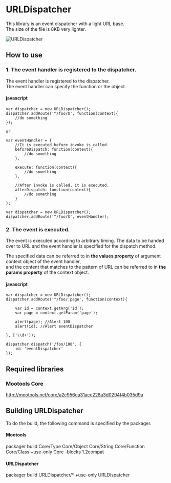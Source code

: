 URLDispatcher
====================================

This library is an event dispatcher with a light URL base.  
The size of the file is 8KB very lighter.

![URLDispatcher](http://holyshared.github.com/URLDispatcher/icon.png "URLDispatcher")

How to use
------------------------------------------------------------------------

### 1. The event handler is registered to the dispatcher.

The event handler is registered to the dispatcher.  
The event handler can specify the function or the object. 

#### javascript
	var dispatcher = new URLDispatcher();
	dispatcher.addRoute('^/foo/$', function(context){
		//do something
	});

	or

	var eventHandler = {
		//It is executed before invoke is called.
		beforeDispatch: function(context){
			//do something
		},

		execute: function(context){
			//do something
		},

		//After invoke is called, it is executed. 
		afterDispatch: function(context){
			//do something
		}
	};

	var dispatcher = new URLDispatcher();
	dispatcher.addRoute('^/foo/$', eventHandler);

### 2. The event is executed.

The event is executed according to arbitrary timing. 
The data to be handed over to URL and the event handler is specified for the dispatch method.

The specified data can be referred to in **the values property** of argument context object of the event handler,  
and the content that matches to the pattern of URL can be referred to in **the params property** of the context object.

#### javascript

	var dispatcher = new URLDispatcher();
	dispatcher.addRoute('^/foo/:page', function(context){

		var id = context.getArg('id');
		var page = context.getParam('page');

		alert(page); //Alert 100
		alert(id); //Alert eventDispatcher

	}, ['\\d+']);

	dispatcher.dispatch('/foo/100', {
		id: 'eventDispatcher'
	});

Required libraries
------------------------------------------------------------------------

### Mootools Core
http://mootools.net/core/a2c956ca31acc228a3d0294f4b035d9a

Building URLDispatcher
------------------------------------------------------------------------

To do the build, the following command is specified by the packager.  

#### Mootools
packager build Core/Type Core/Object  Core/String Core/Function Core/Class +use-only Core -blocks 1.2compat

#### URLDispatcher
packager build URLDispatcher/* +use-only URLDispatcher